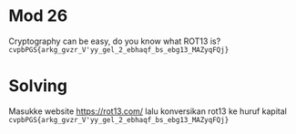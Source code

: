 # Mod 26

Cryptography can be easy, do you know what ROT13 is? `cvpbPGS{arkg_gvzr_V'yy_gel_2_ebhaqf_bs_ebg13_MAZyqFQj}`

# Solving
Masukke website https://rot13.com/ lalu konversikan rot13 ke huruf kapital
`cvpbPGS{arkg_gvzr_V'yy_gel_2_ebhaqf_bs_ebg13_MAZyqFQj}`